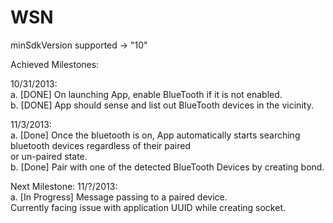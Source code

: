 WSN
===

minSdkVersion supported -> "10"

Achieved Milestones:

  10/31/2013: <br/>
    a. [DONE] On launching App, enable BlueTooth if it is not enabled. <br/>
    b. [DONE] App should sense and list out BlueTooth devices in the vicinity. <br/>
  
  11/3/2013: <br/>
    a. [Done] Once the bluetooth is on, App automatically starts searching bluetooth devices regardless of their paired<br>
       or un-paired state.<br/>
    b. [Done] Pair with one of the detected BlueTooth Devices by creating bond.
  
Next Milestone:
  11/?/2013: <br/>
    a. [In Progress] Message passing to a paired device. <br/>
       Currently facing issue with application UUID while creating socket.
